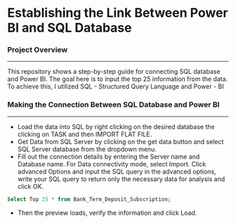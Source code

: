 # Establishing the Link Between Power BI and SQL Database
### Project Overview 
----
This repository shows a step-by-step guide for connecting SQL database and Power BI. The goal here is to input the top 25 information from the data. To achieve this, I utilized SQL - Structured Query Language and Power - BI      
### Making the Connection Between SQL Database and Power BI 
----
- Load the data into SQL by right clicking on the desired database the clicking on TASK and then IMPORT FLAT FILE. 
- Get Data from SQL Server by clicking on the get data button and select SQL Server database from the dropdown menu.
- Fill out the connection details by entering the Server name and Database name. For Data connectivity mode, select Import. Click advanced Options and input the SQL query in the advanced options, write your SQL query to return only the necessary data for analysis and click OK.
``` SQL
Select Top 25 * from Bank_Term_Deposit_Subscription;
```
- Then the preview loads, verify the information and click Load.

